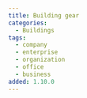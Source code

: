 ```yaml
---
title: Building gear
categories:
  - Buildings
tags:
  - company
  - enterprise
  - organization
  - office
  - business
added: 1.10.0
---
```

